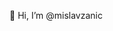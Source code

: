 👋 Hi, I’m @mislavzanic

<!---
mislavzanic/mislavzanic is a ✨ special ✨ repository because its `README.md` (this file) appears on your GitHub profile.
You can click the Preview link to take a look at your changes.
--->
